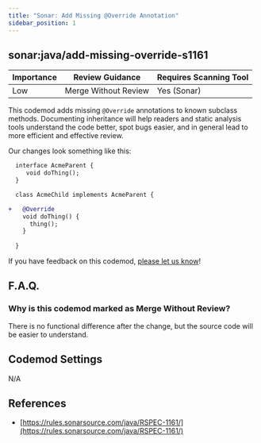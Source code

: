 ```yaml
---
title: "Sonar: Add Missing @Override Annotation"
sidebar_position: 1
---
```


## sonar:java/add-missing-override-s1161

| Importance | Review Guidance      | Requires Scanning Tool |
|------------|----------------------|------------------------|
| Low        | Merge Without Review | Yes (Sonar)            |

This codemod adds missing `@Override` annotations to known subclass methods. Documenting inheritance will help readers and static analysis tools understand the code better, spot bugs easier, and in general lead to more efficient and effective review.

Our changes look something like this:

```diff
  interface AcmeParent {
     void doThing();
  } 

  class AcmeChild implements AcmeParent {

+   @Override
    void doThing() {
      thing();
    }
    
  }
```

If you have feedback on this codemod, [please let us know](mailto:feedback@pixee.ai)!

## F.A.Q.

### Why is this codemod marked as Merge Without Review?

There is no functional difference after the change, but the source code will be easier to understand.

## Codemod Settings

N/A

## References

* [https://rules.sonarsource.com/java/RSPEC-1161/](https://rules.sonarsource.com/java/RSPEC-1161/)